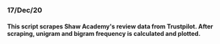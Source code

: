### 17/Dec/20
#### This script scrapes Shaw Academy's review data from Trustpilot. After scraping, unigram and bigram frequency is calculated and plotted.